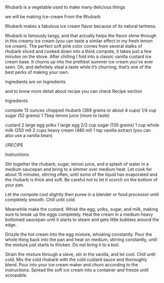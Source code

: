 Rhubarb is a vegetable used to make many delicious things 

we will be making Ice-cream From the Rhubarb 

Rhubarb makes a fabulous ice cream flavor because of its natural tartness.


Rhubarb is famously tangy, and that actually helps the flavor shine through in this creamy ice cream (you can taste a similar effect in my fresh lemon ice cream). The perfect soft pink color comes from several stalks of rhubarb sliced and cooked down into a thick compote, it takes just a few minutes on the stove. After chilling I fold into a classic vanilla custard ice cream base. It churns up into the prettiest summer ice cream you’ve ever seen. Oh, and definitely steal a taste while it’s churning, that’s one of the best perks of making your own.

ingredients are on  Ingredients

and to know more detail about recipe you can check Recipe section













Ingredients


compote
13 ounces chopped rhubarb (369 grams or about 4 cups)
1/4 cup sugar (52 grams)
1 Tbsp lemon juice (more to taste)


custard
2 large egg yolks
1 large egg
2/3 cup sugar (135 grams)
1 cup whole milk (250 ml)
2 cups heavy cream (480 ml)
1 tsp vanilla extract (you can also use a vanilla bean)














//RECIPE

Instructions

Stir together the rhubarb, sugar, lemon juice, and a splash of water in a medium saucepan and bring to a simmer over medium heat. Let cook for about 15 minutes, stirring often, until some of the liquid has evaporated and the rhubarb is thick and soft. Be careful not to let it scorch on the bottom of your pan.


Let the compote cool slightly then puree in a blender or food processor until completely smooth. Chill until cold.


Meanwhile make the custard. Whisk the egg, yolks, sugar, and milk, making sure to break up the eggs 
completely. Heat the cream in a medium heavy bottomed saucepan until it starts to steam and gets little bubbles around the edge.

 Drizzle the hot cream into the egg mixture, whisking constantly. Pour the whole thing back into the pan and heat on medium, stirring constantly, until the mixture just starts to thicken. Do not bring it to a boil.


Strain the mixture through a sieve, stir in the vanilla, and let cool. Chill until cold.
Mix the cold rhubarb with the cold custard sauce and thoroughly blend. Pour into your ice cream maker and churn according to the instructions. Spread the soft ice cream into a container and freeze until scoopable.
